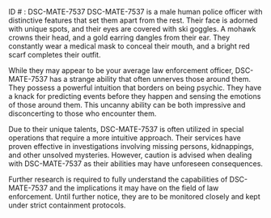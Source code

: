 ID # : DSC-MATE-7537
DSC-MATE-7537 is a male human police officer with distinctive features that set them apart from the rest. Their face is adorned with unique spots, and their eyes are covered with ski goggles. A mohawk crowns their head, and a gold earring dangles from their ear. They constantly wear a medical mask to conceal their mouth, and a bright red scarf completes their outfit.

While they may appear to be your average law enforcement officer, DSC-MATE-7537 has a strange ability that often unnerves those around them. They possess a powerful intuition that borders on being psychic. They have a knack for predicting events before they happen and sensing the emotions of those around them. This uncanny ability can be both impressive and disconcerting to those who encounter them.

Due to their unique talents, DSC-MATE-7537 is often utilized in special operations that require a more intuitive approach. Their services have proven effective in investigations involving missing persons, kidnappings, and other unsolved mysteries. However, caution is advised when dealing with DSC-MATE-7537 as their abilities may have unforeseen consequences.

Further research is required to fully understand the capabilities of DSC-MATE-7537 and the implications it may have on the field of law enforcement. Until further notice, they are to be monitored closely and kept under strict containment protocols.